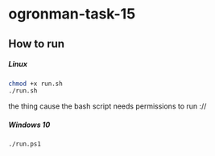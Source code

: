 # ogronman-task-15


## How to run

##### Linux

```bash
chmod +x run.sh
./run.sh
```

the thing cause the bash script needs permissions to run ://


##### Windows 10

```bash
./run.ps1
```